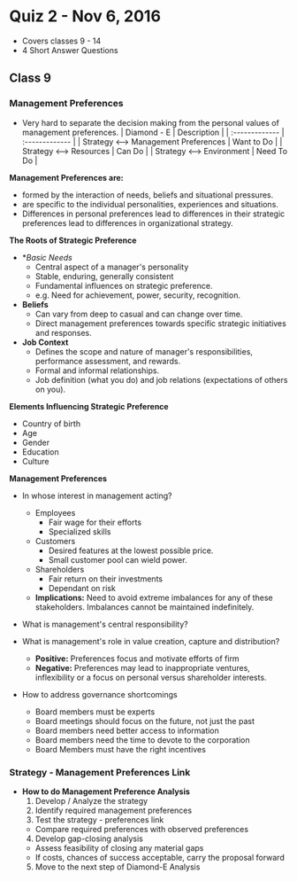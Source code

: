# Quiz 2 - Nov 6, 2016
* Covers classes 9 - 14
* 4 Short Answer Questions

## Class 9

### Management Preferences
* Very hard to separate the decision making from the personal values of management preferences.
| Diamond - E | Description     |
| :------------- | :------------- |
| Strategy <--> Management Preferences | Want to Do |
| Strategy <--> Resources | Can Do |
| Strategy <--> Environment | Need To Do |

**Management Preferences are:**
* formed by the interaction of needs, beliefs and situational pressures.
* are specific to the individual personalities, experiences and situations.
* Differences in personal preferences lead to differences in their strategic preferences lead to differences in organizational strategy.

**The Roots of Strategic Preference**
* **Basic Needs*
  * Central aspect of a manager's personality
  * Stable, enduring, generally consistent
  * Fundamental influences on strategic preference.
  * e.g. Need for achievement, power, security, recognition.
* **Beliefs**
  * Can vary from deep to casual and can change over time.
  * Direct management preferences towards specific strategic initiatives and responses.
* **Job Context**
  * Defines the scope and nature of manager's responsibilities, performance assessment, and rewards.
  * Formal and informal relationships.
  * Job definition (what you do) and job relations (expectations of others on you).

**Elements Influencing Strategic Preference**
* Country of birth
* Age
* Gender
* Education
* Culture

**Management Preferences**
* In whose interest in management acting?
  * Employees
    * Fair wage for their efforts
    * Specialized skills
  * Customers
    * Desired features at the lowest possible price.
    * Small customer pool can wield power.
  * Shareholders
    * Fair return on their investments
    * Dependant on risk
  * **Implications:** Need to avoid extreme imbalances for any of these stakeholders. Imbalances cannot be maintained indefinitely.
* What is management's central responsibility?
* What is management's role in value creation, capture and distribution?
  * **Positive:** Preferences focus and motivate efforts of firm
  * **Negative:** Preferences may lead to inappropriate ventures, inflexibility or a focus on personal versus shareholder interests.
  
* How to address governance shortcomings
  * Board members must be experts
  * Board meetings should focus on the future, not just the past
  * Board members need better access to information
  * Board members need the time to devote to the corporation
  * Board Members must have the right incentives



### Strategy - Management Preferences Link

* **How to do Management Preference Analysis**
  1. Develop / Analyze the strategy
  2. Identify required management preferences
  3. Test the strategy - preferences link
    * Compare required preferences with observed preferences
  4. Develop gap-closing analysis
    * Assess feasibility of closing any material gaps
    * If costs, chances of success acceptable, carry the proposal forward
  5. Move to the next step of Diamond-E Analysis
